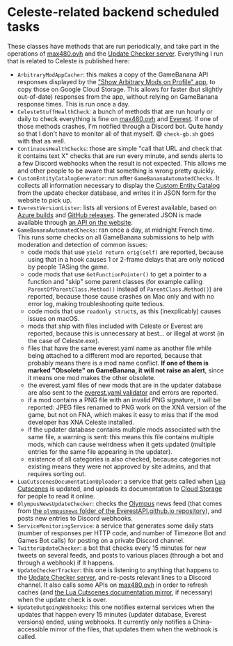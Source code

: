 # Celeste-related backend scheduled tasks

These classes have methods that are run periodically, and take part in the operations of [max480.ovh](https://github.com/max4805/RandomStuffWebsite) and the [Update Checker server](https://github.com/max4805/EverestUpdateCheckerServer). Everything I run that is related to Celeste is published here:

- `ArbitraryModAppCacher`: this makes a copy of the GameBanana API responses displayed by the ["Show Arbitrary Mods on Profile" app](https://gamebanana.com/apps/752), to copy those on Google Cloud Storage. This allows for faster (but slightly out-of-date) responses from the app, without relying on GameBanana response times. This is run once a day.
- `CelesteStuffHealthCheck`: a bunch of methods that are run hourly or daily to check everything is fine on [max480.ovh](https://github.com/max4805/RandomStuffWebsite) and [Everest](https://everestapi.github.io). If one of those methods crashes, I'm notified through a Discord bot. Quite handy so that I don't have to monitor all of that myself. :sweat_smile: `check-gb.sh` goes with that as well.
- `ContinuousHealthChecks`: those are simple "call that URL and check that it contains text X" checks that are run every minute, and sends alerts to a few Discord webhooks when the result is not expected. This allows me and other people to be aware that something is wrong pretty quickly.
- `CustomEntityCatalogGenerator`: run after `GameBananaAutomatedChecks`. It collects all information necessary to display the [Custom Entity Catalog](https://max480.ovh/celeste/custom-entity-catalog) from the update checker database, and writes it in JSON form for the website to pick up.
- `EverestVersionLister`: lists all versions of Everest available, based on [Azure builds](https://dev.azure.com/EverestAPI/Everest/_apis/build/builds?definitions=3&branchName=refs/heads/dev&statusFilter=completed&resultsFilter=succeeded&api-version=5.0) and [GitHub releases](https://api.github.com/repos/EverestAPI/Everest/releases). The generated JSON is made available through [an API on the website](https://max480.ovh/celeste/everest-versions).
- `GameBananaAutomatedChecks`: ran once a day, at midnight French time. This runs some checks on all GameBanana submissions to help with moderation and detection of common issues:
  - code mods that use `yield return orig(self)` are reported, because using that in a hook causes 1 or 2-frame delays that are only noticed by people TASing the game.
  - code mods that use `GetFunctionPointer()` to get a pointer to a function and "skip" some parent classes (for example calling `ParentOfParentClass.Method()` instead of `ParentClass.Method()`) are reported, because those cause crashes on Mac only and with no error log, making troubleshooting quite tedious.
  - code mods that use `readonly struct`s, as this (inexplicably) causes issues on macOS.
  - mods that ship with files included with Celeste or Everest are reported, because this is unnecessary at best... or illegal at worst (in the case of Celeste.exe).
  - files that have the same everest.yaml name as another file while being attached to a different mod are reported, because that probably means there is a mod name conflict. **If one of them is marked "Obsolete" on GameBanana, it will not raise an alert**, since it means one mod makes the other obsolete.
  - the everest.yaml files of new mods that are in the updater database are also sent to the [everest.yaml validator](https://max480.ovh/celeste/everest-yaml-validator) and errors are reported.
  - if a mod contains a PNG file with an invalid PNG signature, it will be reported: JPEG files renamed to PNG work on the XNA version of the game, but not on FNA, which makes it easy to miss that if the mod developer has XNA Celeste installed.
  - if the updater database contains multiple mods associated with the same file, a warning is sent: this means this file contains multiple mods, which can cause weirdness when it gets updated (multiple entries for the same file appearing in the updater).
  - existence of all categories is also checked, because categories not existing means they were not approved by site admins, and that requires sorting out.
- `LuaCutscenesDocumentationUploader`: a service that gets called when [Lua Cutscenes](https://gamebanana.com/mods/53678) is updated, and uploads its documentation to [Cloud Storage](https://storage.googleapis.com/lua-cutscenes-documentation/index.html) for people to read it online.
- `OlympusNewsUpdateChecker`: checks the [Olympus](https://github.com/EverestAPI/Olympus) news feed (that comes from [the `olympusnews` folder of the EverestAPI.github.io repository](https://github.com/EverestAPI/EverestAPI.github.io/tree/main/olympusnews)), and posts new entries to Discord webhooks.
- `ServiceMonitoringService`: a service that generates some daily stats (number of responses per HTTP code, and number of Timezone Bot and Games Bot calls) for posting on a private Discord channel.
- `TwitterUpdateChecker`: a bot that checks every 15 minutes for new tweets on several feeds, and posts to various places (through a bot and through a webhook) if it happens.
- `UpdateCheckerTracker`: this one is listening to anything that happens to the [Update Checker server](https://github.com/max4805/EverestUpdateCheckerServer), and re-posts relevant lines to a Discord channel. It also calls some APIs on [max480.ovh](https://github.com/max4805/RandomStuffWebsite) in order to refresh caches (and [the Lua Cutscenes documentation mirror](https://storage.googleapis.com/lua-cutscenes-documentation/index.html), if necessary) when the update check is over.
- `UpdateOutgoingWebhooks`: this one notifies external services when the updates that happen every 15 minutes (updater database, Everest versions) ended, using webhooks. It currently only notifies a China-accessible mirror of the files, that updates them when the webhook is called.
